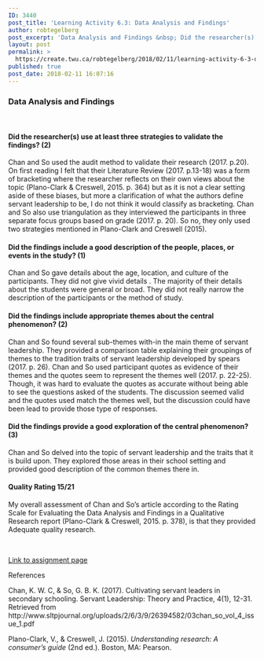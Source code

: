 ```yaml
---
ID: 3440
post_title: 'Learning Activity 6.3: Data Analysis and Findings'
author: robtegelberg
post_excerpt: 'Data Analysis and Findings &nbsp; Did the researcher(s) use at least three strategies to validate the findings? (2) Chan and So used the audit method to validate their research (2017. p.20). On first reading I felt that their Literature Review (2017. p.13-18) was a form of bracketing where the researcher reflects on their own views [&hellip;]'
layout: post
permalink: >
  https://create.twu.ca/robtegelberg/2018/02/11/learning-activity-6-3-data-analysis-and-findings/
published: true
post_date: 2018-02-11 16:07:16
---
```

<h3>Data Analysis and Findings</h3>
<p>&nbsp;</p>
<h4>Did the researcher(s) use at least three strategies to validate the findings? (2)</h4>
<p>Chan and So used the audit method to validate their research (2017. p.20). On first reading I felt that their Literature Review (2017. p.13-18) was a form of bracketing where the researcher reflects on their own views about the topic (Plano-Clark &amp; Creswell, 2015. p. 364) but as it is not a clear setting aside of these biases, but more a clarification of what the authors define servant leadership to be, I do not think it would classify as bracketing. Chan and So also use triangulation as they interviewed the participants in three separate focus groups based on grade (2017. p. 20). So no, they only used two strategies mentioned in Plano-Clark and Creswell (2015).</p>
<h4>Did the findings include a good description of the people, places, or events in the study? (1)</h4>
<p>Chan and So gave details about the age, location, and culture of the participants. They did not give vivid details . The majority of their details about the students were general or broad. They did not really narrow the description of the participants or the method of study.</p>
<h4>Did the findings include appropriate themes about the central phenomenon? (2)</h4>
<p>Chan and So found several sub-themes with-in the main theme of servant leadership. They provided a comparison table explaining their groupings of themes to the tradition traits of servant leadership developed by spears (2017. p. 26). Chan and So used participant quotes as evidence of their themes and the quotes seem to represent the themes well (2017. p. 22-25). Though, it was hard to evaluate the quotes as accurate without being able to see the questions asked of the students. The discussion seemed valid and the quotes used match the themes well, but the discussion could have been lead to provide those type of responses.</p>
<h4>Did the findings provide a good exploration of the central phenomenon? (3)</h4>
<p>Chan and So delved into the topic of servant leadership and the traits that it is build upon. They explored those areas in their school setting and provided good description of the common themes there in.</p>
<h4>Quality Rating 15/21</h4>
<p>My overall assessment of Chan and So&#8217;s article according to the Rating Scale for Evaluating the Data Analysis and Findings in a Qualitative Research report (Plano-Clark &amp; Creswell, 2015. p. 378), is that they provided Adequate quality research.</p>
<p>&nbsp;</p>
<p><a href="https://create.twu.ca/ldrs591-sp18/unit-6-learning-activities/">Link to assignment page</a></p>
<p>References</p>
<p>Chan, K. W. C, &amp; So, G. B. K. (2017). Cultivating servant leaders in secondary schooling. Servant Leadership: Theory and Practice, 4(1), 12-31. Retrieved from http://www.sltpjournal.org/uploads/2/6/3/9/26394582/03chan_so_vol_4_issue_1.pdf</p>
<p>Plano-Clark, V., &amp; Creswell, J. (2015). <em>Understanding research: A consumer’s guide</em> (2nd ed.). Boston, MA: Pearson.</p>